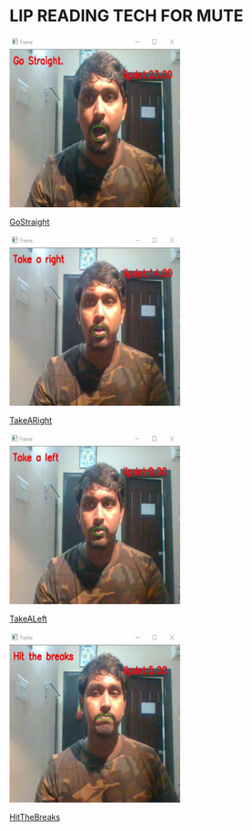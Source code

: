 # LIP READING TECH FOR MUTE

  <div class="img-card">
      <a href="">
        <img src="assets/img/gostraight.png" width="300" height="300"alt="GoStraight" />
         <p>GoStraight</p> 
      </a>
  </div>
 <div class="img-card">
      <a href="">
        <img src="assets/img/takearight.png" width="300" height="300"alt="TakeARight" />
         <p>TakeARight</p> 
      </a>
  </div>
   <div class="img-card">
      <a href="">
        <img src="assets/img/takealeft.png" width="300" height="300"alt="TakeALeft" />
         <p>TakeALeft</p> 
      </a>
  </div>
   <div class="img-card">
      <a href="">
        <img src="assets/img/hitthebreaks.png" width="300" height="300"alt="HitTheBreaks" />
         <p>HitTheBreaks</p> 
      </a>
  </div>
    
